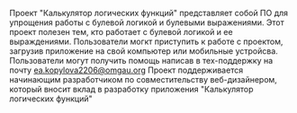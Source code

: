 Проект "Калькулятор логических функций" представляет собой ПО для упрощения работы с булевой логикой и булевыми выражениями.
Этот проект полезен тем, кто работает с булевой логикой и ее выраждениями.
Пользователи могкт приступить к работе с проектом, загрузив приложение на свой компьютер или мобильные устройсва.
Пользователи могут получить помощь написав в тех-поддержку на почту ea.kopylova2206@omgau.org
Проект поддерживается начинающим разработчиком по совместительству веб-дизайнером, который вносит вклад в разработку приложения "Калькулятор логических функций"
